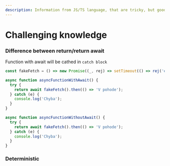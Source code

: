 ```yaml
---
description: Information from JS/TS language, that are tricky, but good to know.
---
```


# Challenging knowledge

### Difference between return/return await

Function with await will be cathed in `catch block`

```javascript
const fakeFetch = () => new Promise((_, rej) => setTimeout(() => rej('error'), 500));

async function asyncFunctionWithAwait() {
  try {
    return await fakeFetch().then(() => 'V pohode');
  } catch (e) {
    console.log('Chyba');
  }
}

async function asyncFunctionWithoutAwait() {
  try {
    return await fakeFetch().then(() => 'V pohode');
  } catch (e) {
    console.log('Chyba');
  }
}
```

### Deterministic
